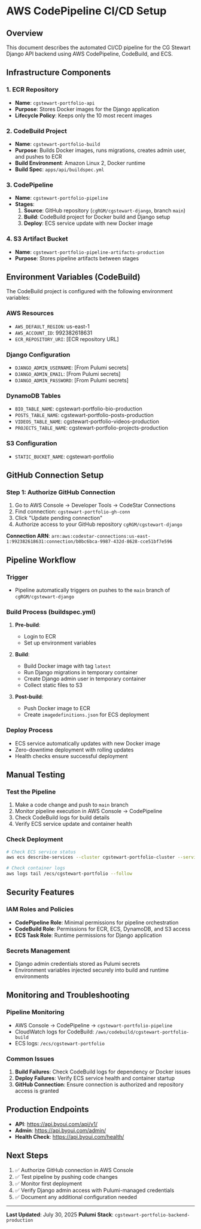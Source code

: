 # AWS CodePipeline CI/CD Setup

## Overview
This document describes the automated CI/CD pipeline for the CG Stewart Django API backend using AWS CodePipeline, CodeBuild, and ECS.

## Infrastructure Components

### 1. ECR Repository
- **Name**: `cgstewart-portfolio-api`
- **Purpose**: Stores Docker images for the Django application
- **Lifecycle Policy**: Keeps only the 10 most recent images

### 2. CodeBuild Project
- **Name**: `cgstewart-portfolio-build`
- **Purpose**: Builds Docker images, runs migrations, creates admin user, and pushes to ECR
- **Build Environment**: Amazon Linux 2, Docker runtime
- **Build Spec**: `apps/api/buildspec.yml`

### 3. CodePipeline
- **Name**: `cgstewart-portfolio-pipeline`
- **Stages**:
  1. **Source**: GitHub repository (`cgRGM/cgstewart-django`, branch `main`)
  2. **Build**: CodeBuild project for Docker build and Django setup
  3. **Deploy**: ECS service update with new Docker image

### 4. S3 Artifact Bucket
- **Name**: `cgstewart-portfolio-pipeline-artifacts-production`
- **Purpose**: Stores pipeline artifacts between stages

## Environment Variables (CodeBuild)

The CodeBuild project is configured with the following environment variables:

### AWS Resources
- `AWS_DEFAULT_REGION`: us-east-1
- `AWS_ACCOUNT_ID`: 992382618631
- `ECR_REPOSITORY_URI`: [ECR repository URL]

### Django Configuration
- `DJANGO_ADMIN_USERNAME`: [From Pulumi secrets]
- `DJANGO_ADMIN_EMAIL`: [From Pulumi secrets]
- `DJANGO_ADMIN_PASSWORD`: [From Pulumi secrets]

### DynamoDB Tables
- `BIO_TABLE_NAME`: cgstewart-portfolio-bio-production
- `POSTS_TABLE_NAME`: cgstewart-portfolio-posts-production
- `VIDEOS_TABLE_NAME`: cgstewart-portfolio-videos-production
- `PROJECTS_TABLE_NAME`: cgstewart-portfolio-projects-production

### S3 Configuration
- `STATIC_BUCKET_NAME`: cgstewart-portfolio

## GitHub Connection Setup

### Step 1: Authorize GitHub Connection
1. Go to AWS Console → Developer Tools → CodeStar Connections
2. Find connection: `cgstewart-portfolio-gh-conn`
3. Click "Update pending connection"
4. Authorize access to your GitHub repository `cgRGM/cgstewart-django`

**Connection ARN**: `arn:aws:codestar-connections:us-east-1:992382618631:connection/b0bc6bca-9987-432d-8628-cce51bf7e596`

## Pipeline Workflow

### Trigger
- Pipeline automatically triggers on pushes to the `main` branch of `cgRGM/cgstewart-django`

### Build Process (buildspec.yml)
1. **Pre-build**:
   - Login to ECR
   - Set up environment variables

2. **Build**:
   - Build Docker image with tag `latest`
   - Run Django migrations in temporary container
   - Create Django admin user in temporary container
   - Collect static files to S3

3. **Post-build**:
   - Push Docker image to ECR
   - Create `imagedefinitions.json` for ECS deployment

### Deploy Process
- ECS service automatically updates with new Docker image
- Zero-downtime deployment with rolling updates
- Health checks ensure successful deployment

## Manual Testing

### Test the Pipeline
1. Make a code change and push to `main` branch
2. Monitor pipeline execution in AWS Console → CodePipeline
3. Check CodeBuild logs for build details
4. Verify ECS service update and container health

### Check Deployment
```bash
# Check ECS service status
aws ecs describe-services --cluster cgstewart-portfolio-cluster --services cgstewart-portfolio-service

# Check container logs
aws logs tail /ecs/cgstewart-portfolio --follow
```

## Security Features

### IAM Roles and Policies
- **CodePipeline Role**: Minimal permissions for pipeline orchestration
- **CodeBuild Role**: Permissions for ECR, ECS, DynamoDB, and S3 access
- **ECS Task Role**: Runtime permissions for Django application

### Secrets Management
- Django admin credentials stored as Pulumi secrets
- Environment variables injected securely into build and runtime environments

## Monitoring and Troubleshooting

### Pipeline Monitoring
- AWS Console → CodePipeline → `cgstewart-portfolio-pipeline`
- CloudWatch logs for CodeBuild: `/aws/codebuild/cgstewart-portfolio-build`
- ECS logs: `/ecs/cgstewart-portfolio`

### Common Issues
1. **Build Failures**: Check CodeBuild logs for dependency or Docker issues
2. **Deploy Failures**: Verify ECS service health and container startup
3. **GitHub Connection**: Ensure connection is authorized and repository access is granted

## Production Endpoints

- **API**: https://api.byoui.com/api/v1/
- **Admin**: https://api.byoui.com/admin/
- **Health Check**: https://api.byoui.com/health/

## Next Steps

1. ✅ Authorize GitHub connection in AWS Console
2. ✅ Test pipeline by pushing code changes
3. ✅ Monitor first deployment
4. ✅ Verify Django admin access with Pulumi-managed credentials
5. ✅ Document any additional configuration needed

---

**Last Updated**: July 30, 2025
**Pulumi Stack**: `cgstewart-portfolio-backend-production`
